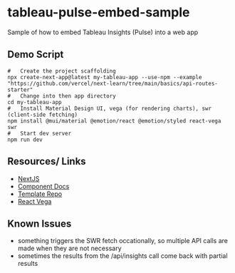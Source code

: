 # tableau-pulse-embed-sample
Sample of how to embed Tableau Insights (Pulse) into a web app




## Demo Script

```
#   Create the project scaffolding
npx create-next-app@latest my-tableau-app --use-npm --example "https://github.com/vercel/next-learn/tree/main/basics/api-routes-starter"
#   Change into then app directory
cd my-tableau-app
#   Install Material Design UI, vega (for rendering charts), swr (client-side fetching)
npm install @mui/material @emotion/react @emotion/styled react-vega swr
#   Start dev server
npm run dev
```


## Resources/  Links

* [NextJS](https://nextjs.org/docs)
* [Component Docs](https://horizon-ui.com/documentation/docs/introduction?ref=readme-horizon-nextjs)
* [Template Repo](https://github.com/horizon-ui/horizon-ui-chakra-nextjs)
* [React Vega](https://github.com/vega/react-vega/tree/master/packages/react-vega)


## Known Issues
* something triggers the SWR fetch occationally, so multiple API calls are made when they are not necessary
* sometimes the results from the /api/insights call come back with partial results
